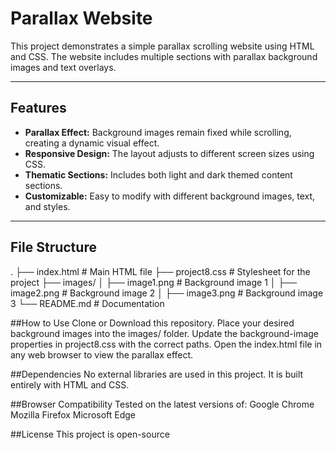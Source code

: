 
# Parallax Website

This project demonstrates a simple parallax scrolling website using HTML and CSS. The website includes multiple sections with parallax background images and text overlays.

---

## Features
- **Parallax Effect:** Background images remain fixed while scrolling, creating a dynamic visual effect.
- **Responsive Design:** The layout adjusts to different screen sizes using CSS.
- **Thematic Sections:** Includes both light and dark themed content sections.
- **Customizable:** Easy to modify with different background images, text, and styles.

---

## File Structure


.
├── index.html         # Main HTML file
├── project8.css       # Stylesheet for the project
├── images/
│   ├── image1.png     # Background image 1
│   ├── image2.png     # Background image 2
│   ├── image3.png     # Background image 3
└── README.md          # Documentation

##How to Use
Clone or Download this repository.
Place your desired background images into the images/ folder. Update the background-image properties in project8.css with the correct paths.
Open the index.html file in any web browser to view the parallax effect.

##Dependencies
No external libraries are used in this project. It is built entirely with HTML and CSS.

##Browser Compatibility
Tested on the latest versions of:
Google Chrome
Mozilla Firefox
Microsoft Edge

##License
This project is open-source 
